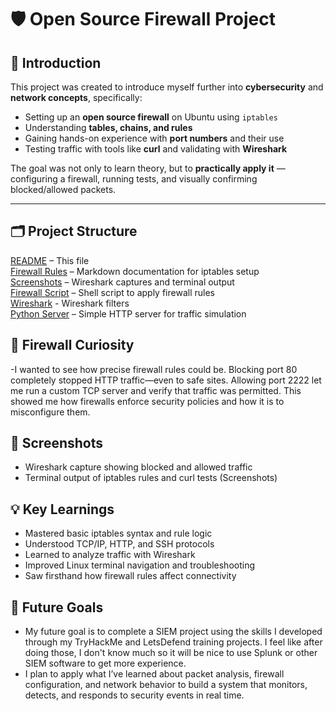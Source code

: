 # 🛡️ Open Source Firewall Project

## 📖 Introduction
This project was created to introduce myself further into **cybersecurity** and **network concepts**, specifically:
- Setting up an **open source firewall** on Ubuntu using `iptables`
- Understanding **tables, chains, and rules**
- Gaining hands-on experience with **port numbers** and their use
- Testing traffic with tools like **curl** and validating with **Wireshark**

The goal was not only to learn theory, but to **practically apply it** — configuring a firewall, running tests, and visually confirming blocked/allowed packets.

---

## 🗂️ Project Structure  
[README](README.md) – This file  
[Firewall Rules](firewall_rules.md) – Markdown documentation for iptables setup  
[Screenshots](Screenshots) – Wireshark captures and terminal output  
[Firewall Script](firewall.sh) – Shell script to apply firewall rules  
[Wireshark](wireshark.md) - Wireshark filters  
[Python Server](python_server.sh) – Simple HTTP server for traffic simulation  

## 🚨 Firewall Curiosity
-I wanted to see how precise firewall rules could be. Blocking port 80 completely stopped HTTP traffic—even to safe sites. Allowing port 2222 let me run a custom TCP server and verify that traffic was permitted. This showed me how firewalls enforce security policies and how it is to misconfigure them.

## 📸 Screenshots
- Wireshark capture showing blocked and allowed traffic
- Terminal output of iptables rules and curl tests (Screenshots)

## 💡 Key Learnings
- Mastered basic iptables syntax and rule logic
- Understood TCP/IP, HTTP, and SSH protocols
- Learned to analyze traffic with Wireshark
- Improved Linux terminal navigation and troubleshooting
- Saw firsthand how firewall rules affect connectivity

## 🚀 Future Goals  
- My future goal is to complete a SIEM project using the skills I developed through my TryHackMe and LetsDefend training projects. I feel like after doing those, I don't know much so it will be nice to use Splunk or other SIEM software to get more experience. 
- I plan to apply what I’ve learned about packet analysis, firewall configuration, and network behavior to build a system that monitors, detects, and responds to security events in real time.
